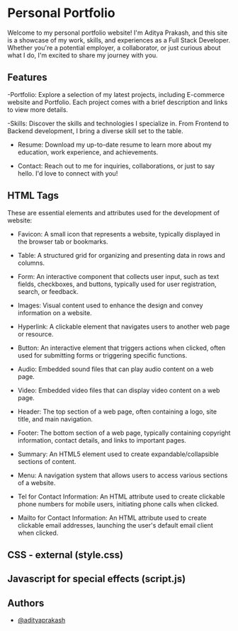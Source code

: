 
# Personal Portfolio

Welcome to my personal portfolio website! I'm Aditya Prakash, and this site is a showcase of my work, skills, and experiences as a Full Stack Developer. Whether you're a potential employer, a collaborator, or just curious about what I do, I'm excited to share my journey with you.

## Features


-Portfolio: Explore a selection of my latest projects, including E-commerce website and Portfolio. Each project comes with a brief description and links to view more details.

-Skills: Discover the skills and technologies I specialize in. From Frontend to Backend development, I bring a diverse skill set to the table.

- Resume: Download my up-to-date resume to learn more about my education, work experience, and achievements.

- Contact: Reach out to me for inquiries, collaborations, or just to say hello. I'd love to connect with you!

## HTML Tags


These are essential elements and attributes used for the development of website:

- Favicon: A small icon that represents a website, typically displayed in the browser tab or bookmarks.

- Table: A structured grid for organizing and presenting data in rows and columns.

- Form: An interactive component that collects user input, such as text fields, checkboxes, and buttons, typically used for user registration, search, or feedback.

- Images: Visual content used to enhance the design and convey information on a website.

- Hyperlink: A clickable element that navigates users to another web page or resource.

- Button: An interactive element that triggers actions when clicked, often used for submitting forms or triggering specific functions.

- Audio: Embedded sound files that can play audio content on a web page.

- Video: Embedded video files that can display video content on a web page.

- Header: The top section of a web page, often containing a logo, site title, and main navigation.

- Footer: The bottom section of a web page, typically containing copyright information, contact details, and links to important pages.

- Summary: An HTML5 element used to create expandable/collapsible sections of content.

- Menu: A navigation system that allows users to access various sections of a website.

- Tel for Contact Information: An HTML attribute used to create clickable phone numbers for mobile users, initiating phone calls when clicked.

- Mailto for Contact Information: An HTML attribute used to create clickable email addresses, launching the user's default email client when clicked.

## CSS - external (style.css)
## Javascript for special effects (script.js)



## Authors

- [@adityaprakash](https://github.com/adityaprakashneu)

